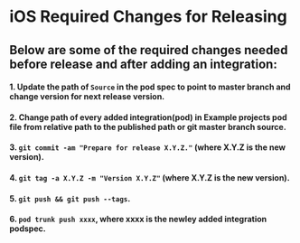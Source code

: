# iOS Required Changes for Releasing


## Below are some of the required changes needed before release and after adding an integration:
#### 1. Update the path of `Source` in the pod spec to point to master branch and change version for next release version.
#### 2. Change path of every added integration(pod) in Example projects pod file from relative path to the published path or git master branch source.
#### 3. `git commit -am "Prepare for release X.Y.Z."` (where X.Y.Z is the new version).
#### 4. `git tag -a X.Y.Z -m "Version X.Y.Z"` (where X.Y.Z is the new version).
#### 5. `git push && git push --tags`.
#### 6. `pod trunk push xxxx`, where xxxx is the newley added integration podspec.